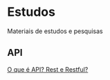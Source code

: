 # Estudos
Materiais de estudos e pesquisas

## API
[O que é API? Rest e Restful?](./API%20-%20O%20que%20%C3%A9/README.md)